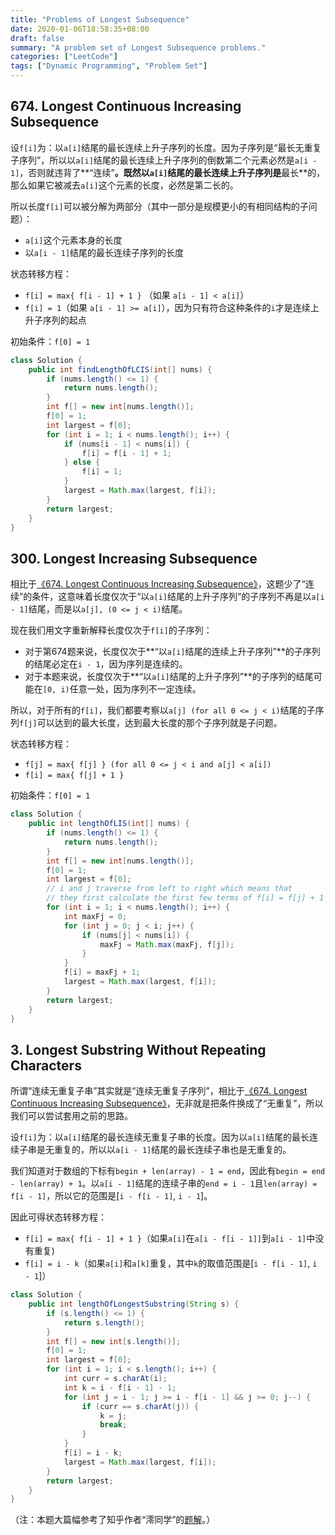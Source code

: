 ```yaml
---
title: "Problems of Longest Subsequence"
date: 2020-01-06T18:58:35+08:00
draft: false
summary: "A problem set of Longest Subsequence problems."
categories: ["LeetCode"]
tags: ["Dynamic Programming", "Problem Set"]
---
```


## 674. Longest Continuous Increasing Subsequence

设`f[i]`为：以`a[i]`结尾的最长连续上升子序列的长度。因为子序列是“最长无重复子序列”，所以以`a[i]`结尾的最长连续上升子序列的倒数第二个元素必然是`a[i - 1]`，否则就违背了**“连续”**。既然以`a[i]`结尾的最长连续上升子序列是**最长**的，那么如果它被减去`a[i]`这个元素的长度，必然是第二长的。

所以长度`f[i]`可以被分解为两部分（其中一部分是规模更小的有相同结构的子问题）：

* `a[i]`这个元素本身的长度
* 以`a[i - 1]`结尾的最长连续子序列的长度

状态转移方程：

* `f[i] = max{ f[i - 1] + 1 }` （如果 `a[i - 1] < a[i]`）
* `f[i] = 1`（如果 `a[i - 1] >= a[i]`），因为只有符合这种条件的`i`才是连续上升子序列的起点

初始条件：`f[0] = 1`

```java
class Solution {
    public int findLengthOfLCIS(int[] nums) {
        if (nums.length() <= 1) {
            return nums.length();
        }
        int f[] = new int[nums.length()];
        f[0] = 1;
        int largest = f[0];
        for (int i = 1; i < nums.length(); i++) {
            if (nums[i - 1] < nums[i]) {
                f[i] = f[i - 1] + 1;
            } else {
                f[i] = 1;
            }
            largest = Math.max(largest, f[i]);
        }
        return largest;
    }
}
```

## 300. Longest Increasing Subsequence

相比于[《674. Longest Continuous Increasing Subsequence》](https://leetcode.com/problems/longest-continuous-increasing-subsequence/)，这题少了“连续”的条件，这意味着长度仅次于“以`a[i]`结尾的上升子序列”的子序列不再是以`a[i - 1]`结尾，而是以`a[j], (0 <= j < i)`结尾。

现在我们用文字重新解释长度仅次于`f[i]`的子序列：

* 对于第674题来说，长度仅次于**“以`a[i]`结尾的连续上升子序列”**的子序列的结尾必定在`i - 1`，因为序列是连续的。
* 对于本题来说，长度仅次于**“以`a[i]`结尾的上升子序列”**的子序列的结尾可能在`[0, i)`任意一处，因为序列不一定连续。

所以，对于所有的`f[i]`，我们都要考察以`a[j] (for all 0 <= j < i)`结尾的子序列`f[j]`可以达到的最大长度，达到最大长度的那个子序列就是子问题。

状态转移方程：

* `f[j] = max{ f[j] } (for all 0 <= j < i and a[j] < a[i])`
* `f[i] = max{ f[j] + 1 }`

初始条件：`f[0] = 1`

```java
class Solution {
    public int lengthOfLIS(int[] nums) {
        if (nums.length() <= 1) {
            return nums.length();
        }
        int f[] = new int[nums.length()];
        f[0] = 1;
        int largest = f[0];
        // i and j traverse from left to right which means that 
        // they first calculate the first few terms of f[i] = f[j] + 1
        for (int i = 1; i < nums.length(); i++) {
            int maxFj = 0;
            for (int j = 0; j < i; j++) {
                if (nums[j] < nums[i]) {
                    maxFj = Math.max(maxFj, f[j]);
                }
            }
            f[i] = maxFj + 1;
            largest = Math.max(largest, f[i]);
        }
        return largest;
    }
}
```

## 3. Longest Substring Without Repeating Characters

所谓“连续无重复子串”其实就是“连续无重复子序列”，相比于[《674. Longest Continuous Increasing Subsequence》](https://leetcode.com/problems/longest-continuous-increasing-subsequence/)，无非就是把条件换成了“无重复”，所以我们可以尝试套用之前的思路。

设`f[i]`为：以`a[i]`结尾的最长连续无重复子串的长度。因为以`a[i]`结尾的最长连续子串是无重复的，所以以`a[i - 1]`结尾的最长连续子串也是无重复的。

我们知道对于数组的下标有`begin + len(array) - 1 = end`，因此有`begin = end - len(array) + 1`。以`a[i - 1]`结尾的连续子串的`end = i - 1`且`len(array) = f[i - 1]`，所以它的范围是[`i - f[i - 1]`, `i - 1`]。

因此可得状态转移方程：

* `f[i] = max{ f[i - 1] + 1 }`（如果`a[i]`在`a[i - f[i - 1]]`到`a[i - 1]`中没有重复)
* `f[i] = i - k`（如果`a[i]`和`a[k]`重复，其中`k`的取值范围是[`i - f[i - 1]`, `i - 1`]）

```java
class Solution {
    public int lengthOfLongestSubstring(String s) {
        if (s.length() <= 1) {
            return s.length();
        }
        int f[] = new int[s.length()];
        f[0] = 1;
        int largest = f[0];
        for (int i = 1; i < s.length(); i++) {
            int curr = s.charAt(i);
            int k = i - f[i - 1] - 1;
            for (int j = i - 1; j >= i - f[i - 1] && j >= 0; j--) {
                if (curr == s.charAt(j)) {
                    k = j;
                    break;
                }
            }
            f[i] = i - k;
            largest = Math.max(largest, f[i]);
        }
        return largest;
    }
}
```

（注：本题大篇幅参考了知乎作者“澪同学”的[题解](https://zhuanlan.zhihu.com/p/33374733)。）
